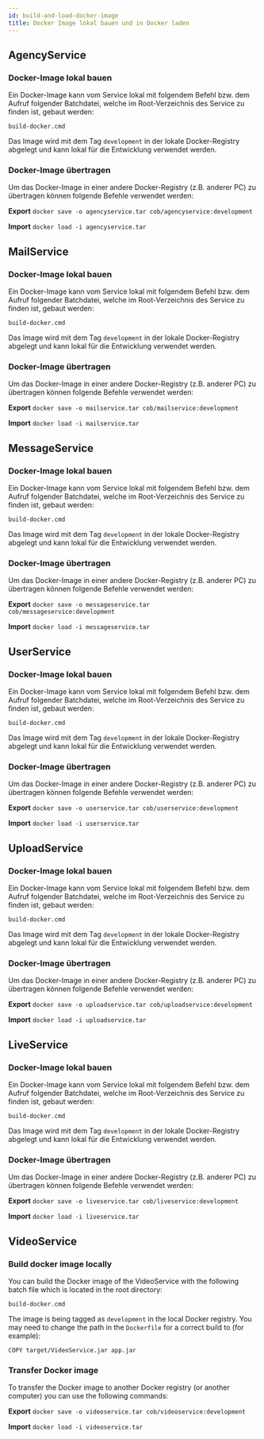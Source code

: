 ```yaml
---
id: build-and-load-docker-image
title: Docker Image lokal bauen und in Docker laden
---
```

## AgencyService
### Docker-Image lokal bauen
Ein Docker-Image kann vom Service lokal mit folgendem Befehl bzw. dem Aufruf folgender Batchdatei, welche im Root-Verzeichnis des Service zu finden ist, gebaut werden:

`build-docker.cmd`

Das Image wird mit dem Tag `development` in der lokale Docker-Registry abgelegt und kann lokal für die Entwicklung verwendet werden.

### Docker-Image übertragen
Um das Docker-Image in einer andere Docker-Registry (z.B. anderer PC) zu übertragen können folgende Befehle verwendet werden:

**Export**
`docker save -o agencyservice.tar cob/agencyservice:development`

**Import**
`docker load -i agencyservice.tar`

## MailService
### Docker-Image lokal bauen
Ein Docker-Image kann vom Service lokal mit folgendem Befehl bzw. dem Aufruf folgender Batchdatei, welche im Root-Verzeichnis des Service zu finden ist, gebaut werden:

`build-docker.cmd`

Das Image wird mit dem Tag `development` in der lokale Docker-Registry abgelegt und kann lokal für die Entwicklung verwendet werden.

### Docker-Image übertragen
Um das Docker-Image in einer andere Docker-Registry (z.B. anderer PC) zu übertragen können folgende Befehle verwendet werden:

**Export**
`docker save -o mailservice.tar cob/mailservice:development`

**Import**
`docker load -i mailservice.tar`

## MessageService
### Docker-Image lokal bauen
Ein Docker-Image kann vom Service lokal mit folgendem Befehl bzw. dem Aufruf folgender Batchdatei, welche im Root-Verzeichnis des Service zu finden ist, gebaut werden:

`build-docker.cmd`

Das Image wird mit dem Tag `development` in der lokale Docker-Registry abgelegt und kann lokal für die Entwicklung verwendet werden.

### Docker-Image übertragen
Um das Docker-Image in einer andere Docker-Registry (z.B. anderer PC) zu übertragen können folgende Befehle verwendet werden:

**Export**
`docker save -o messageservice.tar cob/messageservice:development`

**Import**
`docker load -i messageservice.tar`

## UserService
### Docker-Image lokal bauen
Ein Docker-Image kann vom Service lokal mit folgendem Befehl bzw. dem Aufruf folgender Batchdatei, welche im Root-Verzeichnis des Service zu finden ist, gebaut werden:

`build-docker.cmd`

Das Image wird mit dem Tag `development` in der lokale Docker-Registry abgelegt und kann lokal für die Entwicklung verwendet werden.

### Docker-Image übertragen
Um das Docker-Image in einer andere Docker-Registry (z.B. anderer PC) zu übertragen können folgende Befehle verwendet werden:

**Export**
`docker save -o userservice.tar cob/userservice:development`

**Import**
`docker load -i userservice.tar`

## UploadService
### Docker-Image lokal bauen
Ein Docker-Image kann vom Service lokal mit folgendem Befehl bzw. dem Aufruf folgender Batchdatei, welche im Root-Verzeichnis des Service zu finden ist, gebaut werden:

`build-docker.cmd`

Das Image wird mit dem Tag `development` in der lokale Docker-Registry abgelegt und kann lokal für die Entwicklung verwendet werden.

### Docker-Image übertragen
Um das Docker-Image in einer andere Docker-Registry (z.B. anderer PC) zu übertragen können folgende Befehle verwendet werden:

**Export**
`docker save -o uploadservice.tar cob/uploadservice:development`

**Import**
`docker load -i uploadservice.tar`

## LiveService
### Docker-Image lokal bauen
Ein Docker-Image kann vom Service lokal mit folgendem Befehl bzw. dem Aufruf folgender Batchdatei, welche im Root-Verzeichnis des Service zu finden ist, gebaut werden:

`build-docker.cmd`

Das Image wird mit dem Tag `development` in der lokale Docker-Registry abgelegt und kann lokal für die Entwicklung verwendet werden.

### Docker-Image übertragen
Um das Docker-Image in einer andere Docker-Registry (z.B. anderer PC) zu übertragen können folgende Befehle verwendet werden:

**Export**
`docker save -o liveservice.tar cob/liveservice:development`

**Import**
`docker load -i liveservice.tar`

## VideoService
### Build docker image locally
You can build the Docker image of the VideoService with the following batch file which is located in the root directory:

`build-docker.cmd`

The image is being tagged as `development` in the local Docker registry. You may need to change the path in the `Dockerfile` for a correct build to (for example):

`COPY target/VideoService.jar app.jar`

### Transfer Docker image
To transfer the Docker image to another Docker registry (or another computer) you can use the following commands:

**Export**
`docker save -o videoservice.tar cob/videoservice:development`

**Import**
`docker load -i videoservice.tar`